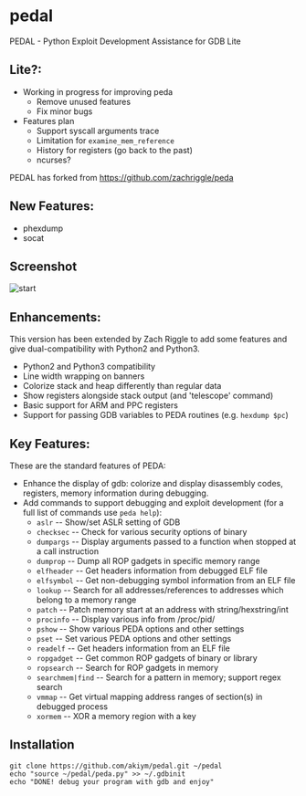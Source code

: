 pedal
=====

PEDAL - Python Exploit Development Assistance for GDB Lite

## Lite?:

* Working in progress for improving peda
  * Remove unused features
  * Fix minor bugs
* Features plan
  * Support syscall arguments trace
  * Limitation for `examine_mem_reference`
  * History for registers (go back to the past)
  * ncurses?

PEDAL has forked from https://github.com/zachriggle/peda

## New Features:

* phexdump
* socat

## Screenshot
![start](http://i.imgur.com/f22ZRro.png)

## Enhancements:

 This version has been extended by Zach Riggle to add some features and give dual-compatibility with Python2 and Python3.

* Python2 and Python3 compatibility
* Line width wrapping on banners
* Colorize stack and heap differently than regular data
* Show registers alongside stack output (and 'telescope' command)
* Basic support for ARM and PPC registers
* Support for passing GDB variables to PEDA routines (e.g. `hexdump $pc`)

## Key Features:

These are the standard features of PEDA:

* Enhance the display of gdb: colorize and display disassembly codes, registers, memory information during debugging.
* Add commands to support debugging and exploit development (for a full list of commands use `peda help`):
  * `aslr` -- Show/set ASLR setting of GDB
  * `checksec` -- Check for various security options of binary
  * `dumpargs` -- Display arguments passed to a function when stopped at a call instruction
  * `dumprop` -- Dump all ROP gadgets in specific memory range
  * `elfheader` -- Get headers information from debugged ELF file
  * `elfsymbol` -- Get non-debugging symbol information from an ELF file
  * `lookup` -- Search for all addresses/references to addresses which belong to a memory range
  * `patch` -- Patch memory start at an address with string/hexstring/int
  * `procinfo` -- Display various info from /proc/pid/
  * `pshow` -- Show various PEDA options and other settings
  * `pset` -- Set various PEDA options and other settings
  * `readelf` -- Get headers information from an ELF file
  * `ropgadget` -- Get common ROP gadgets of binary or library
  * `ropsearch` -- Search for ROP gadgets in memory
  * `searchmem|find` -- Search for a pattern in memory; support regex search
  * `vmmap` -- Get virtual mapping address ranges of section(s) in debugged process
  * `xormem` -- XOR a memory region with a key

## Installation

    git clone https://github.com/akiym/pedal.git ~/pedal
    echo "source ~/pedal/peda.py" >> ~/.gdbinit
    echo "DONE! debug your program with gdb and enjoy"
